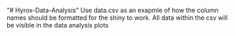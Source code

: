 "# Hyrox-Data-Analysis" 
Use data.csv as an exapmle of how the column names should be formatted for the shiny to work. All data within the csv will be visible in the data analysis plots
